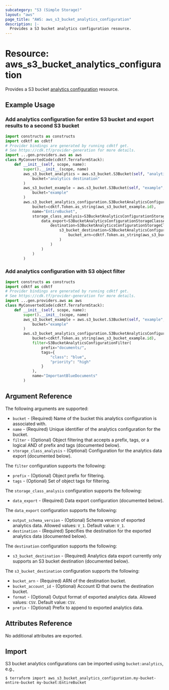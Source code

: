 ```yaml
---
subcategory: "S3 (Simple Storage)"
layout: "aws"
page_title: "AWS: aws_s3_bucket_analytics_configuration"
description: |-
  Provides a S3 bucket analytics configuration resource.
---
```


# Resource: aws_s3_bucket_analytics_configuration

Provides a S3 bucket [analytics configuration](https://docs.aws.amazon.com/AmazonS3/latest/dev/analytics-storage-class.html) resource.

## Example Usage

### Add analytics configuration for entire S3 bucket and export results to a second S3 bucket

```python
import constructs as constructs
import cdktf as cdktf
# Provider bindings are generated by running cdktf get.
# See https://cdk.tf/provider-generation for more details.
import ...gen.providers.aws as aws
class MyConvertedCode(cdktf.TerraformStack):
    def __init__(self, scope, name):
        super().__init__(scope, name)
        aws_s3_bucket_analytics = aws.s3_bucket.S3Bucket(self, "analytics",
            bucket="analytics destination"
        )
        aws_s3_bucket_example = aws.s3_bucket.S3Bucket(self, "example",
            bucket="example"
        )
        aws.s3_bucket_analytics_configuration.S3BucketAnalyticsConfiguration(self, "example-entire-bucket",
            bucket=cdktf.Token.as_string(aws_s3_bucket_example.id),
            name="EntireBucket",
            storage_class_analysis=S3BucketAnalyticsConfigurationStorageClassAnalysis(
                data_export=S3BucketAnalyticsConfigurationStorageClassAnalysisDataExport(
                    destination=S3BucketAnalyticsConfigurationStorageClassAnalysisDataExportDestination(
                        s3_bucket_destination=S3BucketAnalyticsConfigurationStorageClassAnalysisDataExportDestinationS3BucketDestination(
                            bucket_arn=cdktf.Token.as_string(aws_s3_bucket_analytics.arn)
                        )
                    )
                )
            )
        )
```

### Add analytics configuration with S3 object filter

```python
import constructs as constructs
import cdktf as cdktf
# Provider bindings are generated by running cdktf get.
# See https://cdk.tf/provider-generation for more details.
import ...gen.providers.aws as aws
class MyConvertedCode(cdktf.TerraformStack):
    def __init__(self, scope, name):
        super().__init__(scope, name)
        aws_s3_bucket_example = aws.s3_bucket.S3Bucket(self, "example",
            bucket="example"
        )
        aws.s3_bucket_analytics_configuration.S3BucketAnalyticsConfiguration(self, "example-filtered",
            bucket=cdktf.Token.as_string(aws_s3_bucket_example.id),
            filter=S3BucketAnalyticsConfigurationFilter(
                prefix="documents/",
                tags={
                    "class": "blue",
                    "priority": "high"
                }
            ),
            name="ImportantBlueDocuments"
        )
```

## Argument Reference

The following arguments are supported:

* `bucket` - (Required) Name of the bucket this analytics configuration is associated with.
* `name` - (Required) Unique identifier of the analytics configuration for the bucket.
* `filter` - (Optional) Object filtering that accepts a prefix, tags, or a logical AND of prefix and tags (documented below).
* `storage_class_analysis` - (Optional) Configuration for the analytics data export (documented below).

The `filter` configuration supports the following:

* `prefix` - (Optional) Object prefix for filtering.
* `tags` - (Optional) Set of object tags for filtering.

The `storage_class_analysis` configuration supports the following:

* `data_export` - (Required) Data export configuration (documented below).

The `data_export` configuration supports the following:

* `output_schema_version` - (Optional) Schema version of exported analytics data. Allowed values: `V_1`. Default value: `V_1`.
* `destination` - (Required) Specifies the destination for the exported analytics data (documented below).

The `destination` configuration supports the following:

* `s3_bucket_destination` - (Required) Analytics data export currently only supports an S3 bucket destination (documented below).

The `s3_bucket_destination` configuration supports the following:

* `bucket_arn` - (Required) ARN of the destination bucket.
* `bucket_account_id` - (Optional) Account ID that owns the destination bucket.
* `format` - (Optional) Output format of exported analytics data. Allowed values: `CSV`. Default value: `CSV`.
* `prefix` - (Optional) Prefix to append to exported analytics data.

## Attributes Reference

No additional attributes are exported.

## Import

S3 bucket analytics configurations can be imported using `bucket:analytics`, e.g.,

```
$ terraform import aws_s3_bucket_analytics_configuration.my-bucket-entire-bucket my-bucket:EntireBucket
```

<!-- cache-key: cdktf-0.17.0-pre.15 input-39c1d82102f0d69dfaa2a3eea85f9bcd032b49d8bf41405fc5af2c29dc485b2d -->